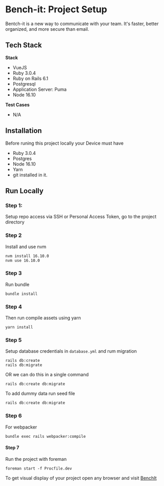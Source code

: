 # Bench-it: Project Setup

Bentch-it is a new way to communicate with your team. It's faster, better organized, and more secure than email.
## Tech Stack

**Stack**
- VueJS
- Ruby 3.0.4
- Ruby on Rails 6.1
- Postgresql
- Application Server: Puma
- Node 16.10

**Test Cases**
- N/A


## Installation

Before runing this project locally your Device must have
- Ruby 3.0.4
- Postgres
- Node 16.10
- Yarn
- git
installed in it.
## Run Locally

### Step 1:
Setup repo access via SSH or Personal Access Token, go to the project directory

### Step 2
Install and use nvm

    nvm install 16.10.0
    nvm use 16.10.0

### Step 3
Run bundle

    bundle install

### Step 4
Then run compile assets using yarn

    yarn install

### Step 5
Setup database credentials in `database.yml` and rum migration

    rails db:create
    rails db:migrate

OR we can do this in a single command

    rails db:create db:migrate

To add dummy data run seed file

    rails db:create db:migrate

### Step 6

For webpacker

    bundle exec rails webpacker:compile

#### Step 7

Run the project with foreman

    foreman start -f Procfile.dev


To get visual display of your project open any browser and visit [BenchIt](http://localhost:3000/app/login)
